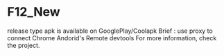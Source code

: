 # F12_New
release type apk is available on GooglePlay/Coolapk
Brief : use proxy to connect Chrome Andorid's Remote devtools
For more information, check the project. 